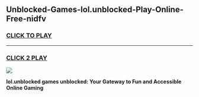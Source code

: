 
## Unblocked-Games-lol.unblocked-Play-Online-Free-nidfv
<h3>
<a href="https://premium76.site?title=lol.unblocked&ref=26A">CLICK TO PLAY</a></h3>
<hr>

<h3>
<a href="https://premium76.site?title=lol.unblocked&ref=26A">CLICK 2 PLAY</a>
  
</h3>

<a href="https://premium76.site?title=lol.unblocked&ref=26A"><img src="https://clearcache.store/games.png"></a>


**lol.unblocked games unblocked: Your Gateway to Fun and Accessible Online Gaming**
